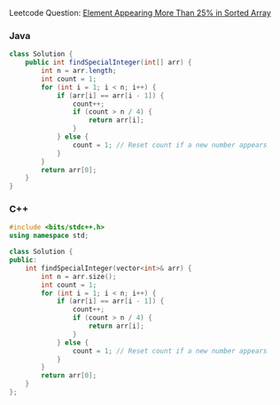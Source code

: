 Leetcode Question: [Element Appearing More Than 25% in Sorted Array](https://leetcode.com/problems/element-appearing-more-than-25-in-sorted-array/)

### Java
```java
class Solution {
    public int findSpecialInteger(int[] arr) {
        int n = arr.length;
        int count = 1;
        for (int i = 1; i < n; i++) {
            if (arr[i] == arr[i - 1]) {
                count++;
                if (count > n / 4) {
                    return arr[i];
                }
            } else {
                count = 1; // Reset count if a new number appears
            }
        }
        return arr[0];
    }
}
```

### C++
```cpp
#include <bits/stdc++.h>
using namespace std;

class Solution {
public:
    int findSpecialInteger(vector<int>& arr) {
        int n = arr.size();
        int count = 1;
        for (int i = 1; i < n; i++) {
            if (arr[i] == arr[i - 1]) {
                count++;
                if (count > n / 4) {
                    return arr[i];
                }
            } else {
                count = 1; // Reset count if a new number appears
            }
        }
        return arr[0];
    }
};
```
